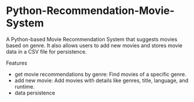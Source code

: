 # Python-Recommendation-Movie-System

A Python-based Movie Recommendation System that suggests movies based on genre. It also allows users to add new movies and stores movie data in a CSV file for persistence.

Features

- get movie recommendations by genre: Find movies of a specific genre.
- add new movie: Add movies with details like genres, title, language, and runtime.
- data persistence
